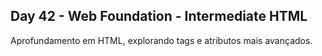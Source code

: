 ## Day 42 - Web Foundation - Intermediate HTML
Aprofundamento em HTML, explorando tags e atributos mais avançados.
